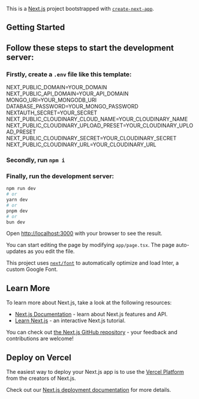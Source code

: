 This is a [Next.js](https://nextjs.org/) project bootstrapped with [`create-next-app`](https://github.com/vercel/next.js/tree/canary/packages/create-next-app).

## Getting Started
## Follow these steps to start the development server:

### Firstly, create a `.env` file like this template:

NEXT_PUBLIC_DOMAIN=YOUR_DOMAIN
NEXT_PUBLIC_API_DOMAIN=YOUR_API_DOMAIN
MONGO_URI=YOUR_MONGODB_URI
DATABASE_PASSWORD=YOUR_MONGO_PASSWORD
NEXTAUTH_SECRET=YOUR_SECRET
NEXT_PUBLIC_CLOUDINARY_CLOUD_NAME=YOUR_CLOUDINARY_NAME
NEXT_PUBLIC_CLOUDINARY_UPLOAD_PRESET=YOUR_CLOUDINARY_UPLOAD_PRESET
NEXT_PUBLIC_CLOUDINARY_SECRET=YOUR_CLOUDINARY_SECRET
NEXT_PUBLIC_CLOUDINARY_URL=YOUR_CLOUDINARY_URL

### Secondly, run `npm i`

### Finally, run the development server:

```bash
npm run dev
# or
yarn dev
# or
pnpm dev
# or
bun dev
```

Open [http://localhost:3000](http://localhost:3000) with your browser to see the result.

You can start editing the page by modifying `app/page.tsx`. The page auto-updates as you edit the file.

This project uses [`next/font`](https://nextjs.org/docs/basic-features/font-optimization) to automatically optimize and load Inter, a custom Google Font.

## Learn More

To learn more about Next.js, take a look at the following resources:

- [Next.js Documentation](https://nextjs.org/docs) - learn about Next.js features and API.
- [Learn Next.js](https://nextjs.org/learn) - an interactive Next.js tutorial.

You can check out [the Next.js GitHub repository](https://github.com/vercel/next.js/) - your feedback and contributions are welcome!

## Deploy on Vercel

The easiest way to deploy your Next.js app is to use the [Vercel Platform](https://vercel.com/new?utm_medium=default-template&filter=next.js&utm_source=create-next-app&utm_campaign=create-next-app-readme) from the creators of Next.js.

Check out our [Next.js deployment documentation](https://nextjs.org/docs/deployment) for more details.
